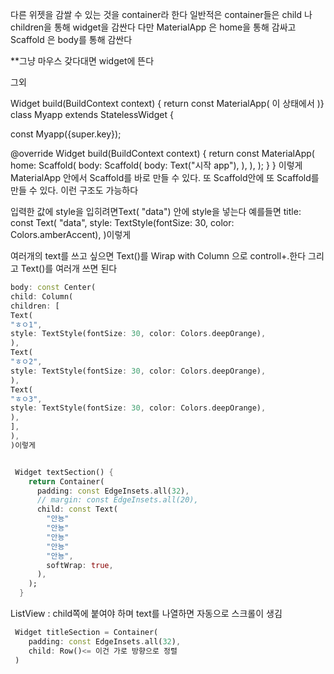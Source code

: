 <!-- container와 예외 -->

다른 위젯을 감쌀 수 있는 것을 container라 한다
일반적은 container들은 child 나 children을 통해 widget을 감싼다
다만
MaterialApp 은 home을 통해 감싸고
Scaffold 은 body를 통해 감싼다

\*\*그냥 마우스 갖다대면 widget에 뜬다

그외

<!-- sateful은 state를 필요로 한다 -->
<!-- state의 Widget build는 Scaffold를 return한다 -->

Widget build(BuildContext context) {
return const MaterialApp(
이 상태에서
)}
class Myapp extends StatelessWidget {

const Myapp({super.key});

@override
Widget build(BuildContext context) {
return const MaterialApp(
home: Scaffold(
body: Scaffold(
body: Text("시작 app"),
),
),
);
}
}
이렇게 MaterialApp 안에서 Scaffold를 바로 만들 수 있다.
또 Scaffold안에 또 Scaffold를 만들 수 있다. 이런 구조도 가능하다

<!-- 입력한 text에 style을 입히고 싶을 때 -->

입력한 값에 style을 입히려면Text(
"data") 안에 style을 넣는다
예를들면
title: const Text(
"data",
style: TextStyle(fontSize: 30, color: Colors.amberAccent),
)이렇게

<!-- 여러개의 text를 쓰고 싶을 때 -->

여러개의 text를 쓰고 싶으면 Text()를 Wirap with Column 으로 controll+.한다 그리고 Text()를 여러개 쓰면 된다

```dart
body: const Center(
child: Column(
children: [
Text(
"ㅎㅇ1",
style: TextStyle(fontSize: 30, color: Colors.deepOrange),
),
Text(
"ㅎㅇ2",
style: TextStyle(fontSize: 30, color: Colors.deepOrange),
),
Text(
"ㅎㅇ3",
style: TextStyle(fontSize: 30, color: Colors.deepOrange),
),
],
),
)이렇게
```

```dart

 Widget textSection() {
    return Container(
      padding: const EdgeInsets.all(32),
      // margin: const EdgeInsets.all(20),
      child: const Text(
        "안뇽"
        "안뇽"
        "안뇽"
        "안뇽"
        "안뇽",
        softWrap: true,
      ),
    );
  }
```

ListView : child쪽에 붙여야 하며 text를 나열하면 자동으로 스크롤이 생김

```dart
 Widget titleSection = Container(
    padding: const EdgeInsets.all(32),
    child: Row()<= 이건 가로 방향으로 정렬
 )

```

```dart

```

```dart

```

```dart

```
